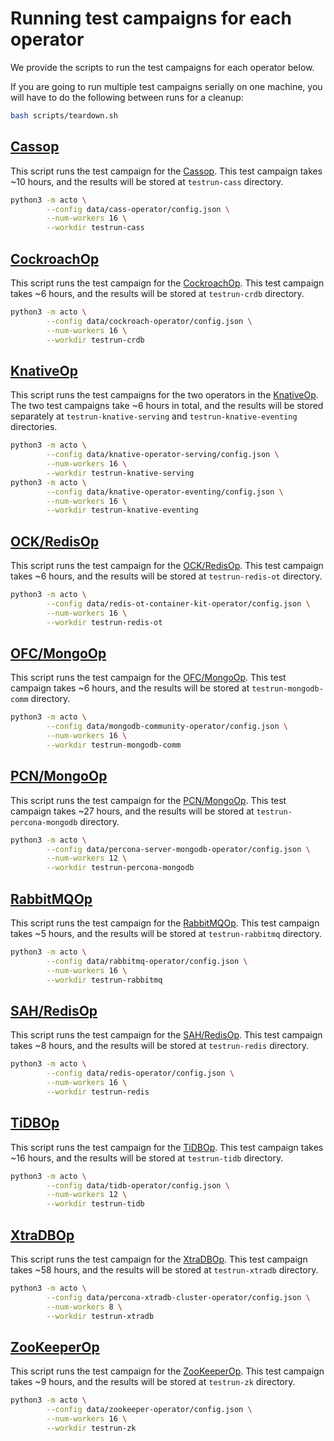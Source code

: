 # Running test campaigns for each operator

We provide the scripts to run the test campaigns for each operator below.

If you are going to run multiple test campaigns serially on one machine, you will have to do the following between runs for a cleanup:

```sh
bash scripts/teardown.sh
```

## [Cassop](https://github.com/k8ssandra/cass-operator)
This script runs the test campaign for the [Cassop](https://github.com/k8ssandra/cass-operator).
This test campaign takes ~10 hours, and the results will be stored at `testrun-cass` directory.
```sh
python3 -m acto \
        --config data/cass-operator/config.json \
        --num-workers 16 \
        --workdir testrun-cass
```

## [CockroachOp](https://github.com/cockroachdb/cockroach-operator)
This script runs the test campaign for the [CockroachOp](https://github.com/cockroachdb/cockroach-operator).
This test campaign takes ~6 hours, and the results will be stored at `testrun-crdb` directory.
```sh
python3 -m acto \
        --config data/cockroach-operator/config.json \
        --num-workers 16 \
        --workdir testrun-crdb
```

## [KnativeOp](https://github.com/knative/operator)
This script runs the test campaigns for the two operators in the [KnativeOp](https://github.com/knative/operator).
The two test campaigns take ~6 hours in total, and the results will be stored separately at `testrun-knative-serving`
    and `testrun-knative-eventing` directories.
```sh
python3 -m acto \
        --config data/knative-operator-serving/config.json \
        --num-workers 16 \
        --workdir testrun-knative-serving
python3 -m acto \
        --config data/knative-operator-eventing/config.json \
        --num-workers 16 \
        --workdir testrun-knative-eventing
```

## [OCK/RedisOp](https://github.com/OT-CONTAINER-KIT/redis-operator)
This script runs the test campaign for the [OCK/RedisOp](https://github.com/OT-CONTAINER-KIT/redis-operator).
This test campaign takes ~6 hours, and the results will be stored at `testrun-redis-ot` directory.
```sh
python3 -m acto \
        --config data/redis-ot-container-kit-operator/config.json \
        --num-workers 16 \
        --workdir testrun-redis-ot
```

## [OFC/MongoOp](https://github.com/mongodb/mongodb-kubernetes-operator)
This script runs the test campaign for the [OFC/MongoOp](https://github.com/mongodb/mongodb-kubernetes-operator).
This test campaign takes ~6 hours, and the results will be stored at `testrun-mongodb-comm` directory.
```sh
python3 -m acto \
        --config data/mongodb-community-operator/config.json \
        --num-workers 16 \
        --workdir testrun-mongodb-comm
```

## [PCN/MongoOp](https://github.com/percona/percona-server-mongodb-operator)
This script runs the test campaign for the [PCN/MongoOp](https://github.com/percona/percona-server-mongodb-operator).
This test campaign takes ~27 hours, and the results will be stored at `testrun-percona-mongodb` directory.
```sh
python3 -m acto \
        --config data/percona-server-mongodb-operator/config.json \
        --num-workers 12 \
        --workdir testrun-percona-mongodb
```

## [RabbitMQOp](https://github.com/rabbitmq/cluster-operator)
This script runs the test campaign for the [RabbitMQOp](https://github.com/rabbitmq/cluster-operator).
This test campaign takes ~5 hours, and the results will be stored at `testrun-rabbitmq` directory.
```sh
python3 -m acto \
        --config data/rabbitmq-operator/config.json \
        --num-workers 16 \
        --workdir testrun-rabbitmq
```

## [SAH/RedisOp](https://github.com/spotahome/redis-operator)
This script runs the test campaign for the [SAH/RedisOp](https://github.com/spotahome/redis-operator).
This test campaign takes ~8 hours, and the results will be stored at `testrun-redis` directory.
```sh
python3 -m acto \
        --config data/redis-operator/config.json \
        --num-workers 16 \
        --workdir testrun-redis
```

## [TiDBOp](https://github.com/pingcap/tidb-operator)
This script runs the test campaign for the [TiDBOp](https://github.com/pingcap/tidb-operator).
This test campaign takes ~16 hours, and the results will be stored at `testrun-tidb` directory.
```sh
python3 -m acto \
        --config data/tidb-operator/config.json \
        --num-workers 12 \
        --workdir testrun-tidb
```

## [XtraDBOp](https://github.com/percona/percona-xtradb-cluster-operator)
This script runs the test campaign for the [XtraDBOp](https://github.com/percona/percona-xtradb-cluster-operator).
This test campaign takes ~58 hours, and the results will be stored at `testrun-xtradb` directory.
```sh
python3 -m acto \
        --config data/percona-xtradb-cluster-operator/config.json \
        --num-workers 8 \
        --workdir testrun-xtradb
```

## [ZooKeeperOp](https://github.com/pravega/zookeeper-operator)
This script runs the test campaign for the [ZooKeeperOp](https://github.com/pravega/zookeeper-operator).
This test campaign takes ~9 hours, and the results will be stored at `testrun-zk` directory.
```sh
python3 -m acto \
        --config data/zookeeper-operator/config.json \
        --num-workers 16 \
        --workdir testrun-zk
```